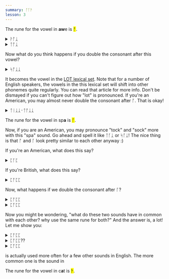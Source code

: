 ```yaml
---
summary: ᚩᚪᚫ
lesson: 3
---
```


The rune for the vowel in <strong>aw</strong>e is <mark>ᚩ</mark>.

<details>
    <summary>ᚹᚩᛣ</summary>
    <p>walk</p>
</details>

<details>
    <summary>ᛏᚩᛣ</summary>
    <p>talk</p>
</details>

Now what do you think happens if you double the consonant after this vowel?

<details>
    <summary>ᛋᚩᛣᛣ</summary>
    <p>sock</p>
</details>

It becomes the vowel in the [LOT lexical set](https://ecampusontario.pressbooks.pub/lexicalsets/chapter/4-lot-lexical-set/). Note that for a number of English speakers, the vowels in the this lexical set will shift into other phonemes quite regularly. You can read that article for more info. Don't be dismayed if you can't figure out how "lot" is pronounced. If you're an American, you may almost never double the consonant after ᚩ. That is okay!

<details>
    <summary>ᛏᛁᛣᛣ᛫ᛏᚩᛣᛣ</summary>
    <p>tick tock</p>
</details>

The rune for the vowel in sp<strong>a</strong> is <mark>ᚪ</mark>.

Now, if you are an American, you may pronounce "tock" and "sock" more with this "spa" sound. Go ahead and spell it like ᛏᚪᛣ or ᛋᚪᛣ! The nice thing is that ᚩ and ᚪ look pretty similar to each other anyway :)

If you're an American, what does this say?

<details>
    <summary>ᛈᚪᛈ</summary>
    <p>pop</p>
</details>

If you're British, what does this say?

<details>
    <summary>ᛈᚩᛈᛈ</summary>
    <p>pop</p>
</details>

Now, what happens if we double the consonant after ᚪ?

<details>
    <summary>ᛈᚩᛈᛈ</summary>
    <p>putt</p>
</details>

<details>
    <summary>ᛈᚩᛈᛈ</summary>
    <p>pup</p>
</details>

Now you might be wondering, "what do these two sounds have in common with each other? why use the same rune for both?" And the answer is, a lot! Let me show you:

<details>
    <summary>ᛈᚩᛈᛈ</summary>
    <p>what</p>
</details>

<details>
    <summary>ᛈᚩᛈᛈ??</summary>
    <p>wat??</p>
</details>

<details>
    <summary>ᛈᚩᛈᛈ</summary>
    <p>klutz</p>
</details>

is actually used more often for a few other sounds in English. The more common one is the sound in 

The rune for the vowel in c<strong>a</strong>t is <mark>ᚫ</mark>.
